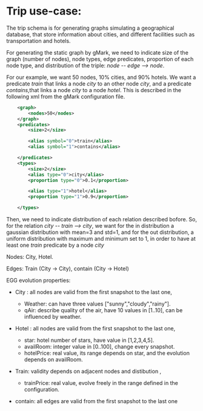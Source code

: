 # Trip use-case:

The trip schema is for generating graphs simulating a geographical database, that store information about cities, and different facilities such as transportation and hotels. 

For generating the static graph by gMark, we need to indicate size of the graph (number of nodes), node types, edge predicates, proportion of each node type, and distribution of the triple: *node -- edge --> node*.

For our example, we want 50 nodes, 10% cities, and 90% hotels. We want a predicate *train* that links a node *city* to an other node *city*, and a predicate *contains*,that links a node *city* to a node *hotel*. This is described in the following xml from the gMark configuration file.

```xml
	<graph>
		<nodes>50</nodes>
	</graph>
	<predicates>
		<size>2</size>

		<alias symbol="0">train</alias>
		<alias symbol="1">contains</alias>

	</predicates>
	<types>
		<size>2</size>
		<alias type="0">city</alias>
		<proportion type="0">0.1</proportion>

		<alias type="1">hotel</alias>
		<proportion type="1">0.9</proportion>

	</types>
```

Then, we need to indicate distribution of each relation described bofore. So, for the relation *city -- train --> city*, we want for the in distribution a gaussian distribution with mean=3 and std=1, and for the out distribution, a uniform distribution with maximum and minimum set to 1, in order to have at least one *train* predicate by a node *city*

Nodes: City, Hotel.

Edges: Train (City -> City), contain (City -> Hotel)

EGG evolution properties:

* City : all nodes are valid from the first snapshot to the last one,
    * Weather: can have three values ["sunny","cloudy","rainy"].
    * qAir: describe quality of the air, have 10 values in [1..10], can be influenced by weather.

* Hotel : all nodes are valid from the first snapshot to the last one,
    * star: hotel number of stars, have value in [1,2,3,4,5].
    * availRoom: integer value in [0..100], change every snapshot.
    * hotelPrice: real value, its range depends on star, and the evolution depends on availRoom.

* Train: validity depends on adjacent nodes and distibution ,
    * trainPrice: real value, evolve freely in the range defined in the configuration. 

* contain: all edges are valid from the first snapshot to the last one
